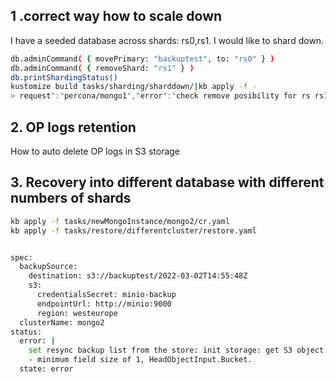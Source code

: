 ## 1 .correct way how to scale down
I have a seeded database across shards: rs0,rs1. I would like to shard down.
```sh
db.adminCommand( { movePrimary: "backuptest", to: "rs0" } )
db.adminCommand( { removeShard: "rs1" } )
db.printShardingStatus()
kustomize build tasks/sharding/sharddown/|kb apply -f -
> request":"percona/mongo1","error":"check remove posibility for rs rs1: non system db found: backuptest","errorVerbose":"non system db found:
```
## 2. OP logs retention
How to auto delete OP logs in S3 storage

## 3. Recovery into different database with different numbers of shards
```sh
kb apply -f tasks/newMongoInstance/mongo2/cr.yaml
kb apply -f tasks/restore/differentcluster/restore.yaml


spec:
  backupSource:
    destination: s3://backuptest/2022-03-02T14:55:48Z
    s3:
      credentialsSecret: minio-backup
      endpointUrl: http://minio:9000
      region: westeurope
  clusterName: mongo2
status:
  error: |
    set resync backup list from the store: init storage: get S3 object header: InvalidParameter: 1 validation error(s) found.
    - minimum field size of 1, HeadObjectInput.Bucket.
  state: error
```

